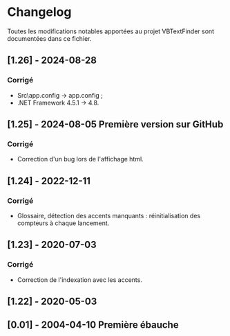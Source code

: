 # Changelog

Toutes les modifications notables apportées au projet VBTextFinder sont documentées dans ce fichier.

## [1.26] - 2024-08-28
### Corrigé
- Src\app.config -> app.config ;
- .NET Framework 4.5.1 -> 4.8.

## [1.25] - 2024-08-05 Première version sur GitHub
### Corrigé
- Correction d'un bug lors de l'affichage html.

## [1.24] - 2022-12-11
### Corrigé
- Glossaire, détection des accents manquants : réinitialisation des compteurs à chaque lancement.

## [1.23] - 2020-07-03
### Corrigé
- Correction de l'indexation avec les accents.

## [1.22] - 2020-05-03

## [0.01] - 2004-04-10 Première ébauche
